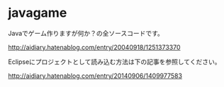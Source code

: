 javagame
========

Javaでゲーム作りますが何か？の全ソースコードです。

http://aidiary.hatenablog.com/entry/20040918/1251373370

Eclipseにプロジェクトとして読み込む方法は下の記事を参照してください。

http://aidiary.hatenablog.com/entry/20140906/1409977583
